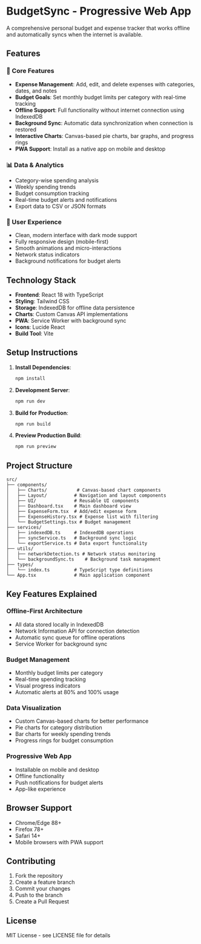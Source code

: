 # BudgetSync - Progressive Web App

A comprehensive personal budget and expense tracker that works offline and automatically syncs when the internet is available.

## Features

### 🚀 Core Features
- **Expense Management**: Add, edit, and delete expenses with categories, dates, and notes
- **Budget Goals**: Set monthly budget limits per category with real-time tracking
- **Offline Support**: Full functionality without internet connection using IndexedDB
- **Background Sync**: Automatic data synchronization when connection is restored
- **Interactive Charts**: Canvas-based pie charts, bar graphs, and progress rings
- **PWA Support**: Install as a native app on mobile and desktop

### 📊 Data & Analytics
- Category-wise spending analysis
- Weekly spending trends
- Budget consumption tracking
- Real-time budget alerts and notifications
- Export data to CSV or JSON formats

### 🎨 User Experience
- Clean, modern interface with dark mode support
- Fully responsive design (mobile-first)
- Smooth animations and micro-interactions
- Network status indicators
- Background notifications for budget alerts

## Technology Stack

- **Frontend**: React 18 with TypeScript
- **Styling**: Tailwind CSS
- **Storage**: IndexedDB for offline data persistence
- **Charts**: Custom Canvas API implementations
- **PWA**: Service Worker with background sync
- **Icons**: Lucide React
- **Build Tool**: Vite

## Setup Instructions

1. **Install Dependencies**:
   ```bash
   npm install
   ```

2. **Development Server**:
   ```bash
   npm run dev
   ```

3. **Build for Production**:
   ```bash
   npm run build
   ```

4. **Preview Production Build**:
   ```bash
   npm run preview
   ```

## Project Structure

```
src/
├── components/
│   ├── Charts/           # Canvas-based chart components
│   ├── Layout/          # Navigation and layout components
│   ├── UI/              # Reusable UI components
│   ├── Dashboard.tsx    # Main dashboard view
│   ├── ExpenseForm.tsx  # Add/edit expense form
│   ├── ExpenseHistory.tsx # Expense list with filtering
│   └── BudgetSettings.tsx # Budget management
├── services/
│   ├── indexedDB.ts     # IndexedDB operations
│   ├── syncService.ts   # Background sync logic
│   └── exportService.ts # Data export functionality
├── utils/
│   ├── networkDetection.ts # Network status monitoring
│   └── backgroundSync.ts    # Background task management
├── types/
│   └── index.ts         # TypeScript type definitions
└── App.tsx              # Main application component
```

## Key Features Explained

### Offline-First Architecture
- All data stored locally in IndexedDB
- Network Information API for connection detection
- Automatic sync queue for offline operations
- Service Worker for background sync

### Budget Management
- Monthly budget limits per category
- Real-time spending tracking
- Visual progress indicators
- Automatic alerts at 80% and 100% usage

### Data Visualization
- Custom Canvas-based charts for better performance
- Pie charts for category distribution
- Bar charts for weekly spending trends
- Progress rings for budget consumption

### Progressive Web App
- Installable on mobile and desktop
- Offline functionality
- Push notifications for budget alerts
- App-like experience

## Browser Support

- Chrome/Edge 88+
- Firefox 78+
- Safari 14+
- Mobile browsers with PWA support

## Contributing

1. Fork the repository
2. Create a feature branch
3. Commit your changes
4. Push to the branch
5. Create a Pull Request

## License

MIT License - see LICENSE file for details